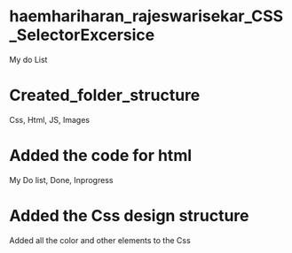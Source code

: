 # haemhariharan_rajeswarisekar_CSS_SelectorExcersice
My do List

# Created_folder_structure
Css, Html, JS, Images

# Added the code for html
My Do list, Done, Inprogress

# Added the Css design structure
Added all the color and other elements to the Css